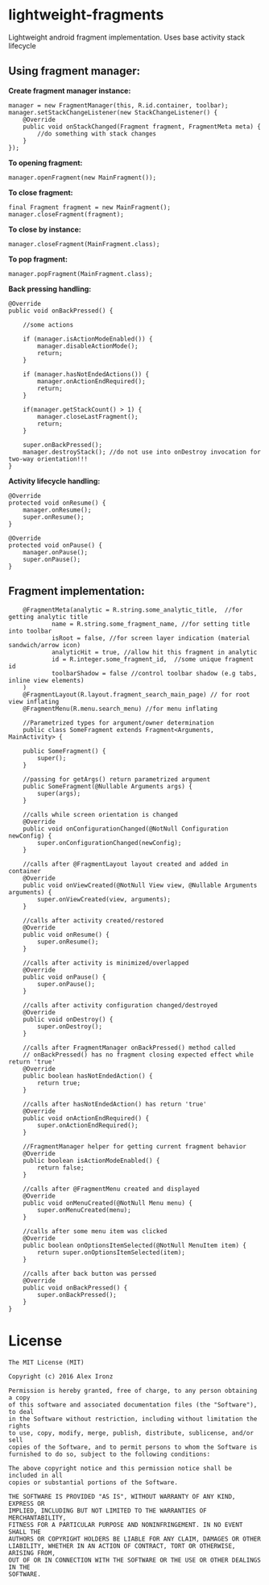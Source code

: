 # lightweight-fragments
Lightweight android fragment implementation. Uses base activity stack lifecycle

Using fragment manager:
-----------------------

**Create fragment manager instance:**

    manager = new FragmentManager(this, R.id.container, toolbar);
    manager.setStackChangeListener(new StackChangeListener() {
        @Override
        public void onStackChanged(Fragment fragment, FragmentMeta meta) {
            //do something with stack changes
        }
    });
    
        
**To opening fragment:**

    manager.openFragment(new MainFragment());

    
**To close fragment:**

    final Fragment fragment = new MainFragment();
    manager.closeFragment(fragment);


**To close by instance:**

    manager.closeFragment(MainFragment.class);    

    
**To pop fragment:**

    manager.popFragment(MainFragment.class);


**Back pressing handling:**

    @Override
    public void onBackPressed() {
    
        //some actions

        if (manager.isActionModeEnabled()) {
            manager.disableActionMode();
            return;
        }

        if (manager.hasNotEndedActions()) {
            manager.onActionEndRequired();
            return;
        }

        if(manager.getStackCount() > 1) {
            manager.closeLastFragment();
            return;
        }

        super.onBackPressed();
        manager.destroyStack(); //do not use into onDestroy invocation for two-way orientation!!!
    }
    

**Activity lifecycle handling:**

    @Override
    protected void onResume() {
        manager.onResume();
        super.onResume();
    }

    @Override
    protected void onPause() {
        manager.onPause();
        super.onPause();
    }
    
    
   
Fragment implementation:
--------
```
    @FragmentMeta(analytic = R.string.some_analytic_title,  //for getting analytic title
            name = R.string.some_fragment_name, //for setting title into toolbar
            isRoot = false, //for screen layer indication (material sandwich/arrow icon)
            analyticHit = true, //allow hit this fragment in analytic
            id = R.integer.some_fragment_id,  //some unique fragment id
            toolbarShadow = false //control toolbar shadow (e.g tabs, inline view elements)
    )
    @FragmentLayout(R.layout.fragment_search_main_page) // for root view inflating
    @FragmentMenu(R.menu.search_menu) //for menu inflating
    
    //Parametrized types for argument/owner determination
    public class SomeFragment extends Fragment<Arguments, MainActivity> {

    public SomeFragment() {
        super();
    }

    //passing for getArgs() return parametrized argument
    public SomeFragment(@Nullable Arguments args) {
        super(args);
    }

    //calls while screen orientation is changed
    @Override
    public void onConfigurationChanged(@NotNull Configuration newConfig) {
        super.onConfigurationChanged(newConfig);
    }

    //calls after @FragmentLayout layout created and added in container
    @Override
    public void onViewCreated(@NotNull View view, @Nullable Arguments arguments) {
        super.onViewCreated(view, arguments);
    }

    //calls after activity created/restored
    @Override
    public void onResume() {
        super.onResume();
    }

    //calls after activity is minimized/overlapped
    @Override
    public void onPause() {
        super.onPause();
    }

    //calls after activity configuration changed/destroyed
    @Override
    public void onDestroy() {
        super.onDestroy();
    }

    //calls after FragmentManager onBackPressed() method called
    // onBackPressed() has no fragment closing expected effect while return 'true'
    @Override
    public boolean hasNotEndedAction() {
        return true;
    }

    //calls after hasNotEndedAction() has return 'true'
    @Override
    public void onActionEndRequired() {
        super.onActionEndRequired();
    }

    //FragmentManager helper for getting current fragment behavior
    @Override
    public boolean isActionModeEnabled() {
        return false;
    }

    //calls after @FragmentMenu created and displayed
    @Override
    public void onMenuCreated(@NotNull Menu menu) {
        super.onMenuCreated(menu);
    }

    //calls after some menu item was clicked
    @Override
    public boolean onOptionsItemSelected(@NotNull MenuItem item) {
        return super.onOptionsItemSelected(item);
    }

    //calls after back button was perssed
    @Override
    public void onBackPressed() {
        super.onBackPressed();
    }
}

```

# License

    The MIT License (MIT)

    Copyright (c) 2016 Alex Ironz
    
    Permission is hereby granted, free of charge, to any person obtaining a copy
    of this software and associated documentation files (the "Software"), to deal
    in the Software without restriction, including without limitation the rights
    to use, copy, modify, merge, publish, distribute, sublicense, and/or sell
    copies of the Software, and to permit persons to whom the Software is
    furnished to do so, subject to the following conditions:
    
    The above copyright notice and this permission notice shall be included in all
    copies or substantial portions of the Software.
    
    THE SOFTWARE IS PROVIDED "AS IS", WITHOUT WARRANTY OF ANY KIND, EXPRESS OR
    IMPLIED, INCLUDING BUT NOT LIMITED TO THE WARRANTIES OF MERCHANTABILITY,
    FITNESS FOR A PARTICULAR PURPOSE AND NONINFRINGEMENT. IN NO EVENT SHALL THE
    AUTHORS OR COPYRIGHT HOLDERS BE LIABLE FOR ANY CLAIM, DAMAGES OR OTHER
    LIABILITY, WHETHER IN AN ACTION OF CONTRACT, TORT OR OTHERWISE, ARISING FROM,
    OUT OF OR IN CONNECTION WITH THE SOFTWARE OR THE USE OR OTHER DEALINGS IN THE
    SOFTWARE.
